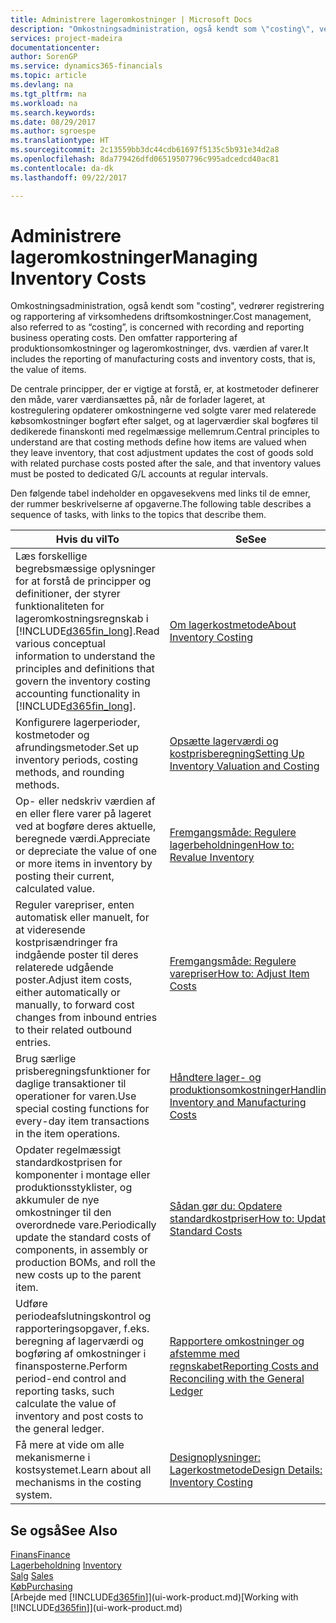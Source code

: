 ```yaml
---
title: Administrere lageromkostninger | Microsoft Docs
description: "Omkostningsadministration, også kendt som \"costing\", vedrører registrering og rapportering af virksomhedens driftsomkostninger. Den omfatter rapportering af produktionsomkostninger og lageromkostninger, dvs. værdien af varer."
services: project-madeira
documentationcenter: 
author: SorenGP
ms.service: dynamics365-financials
ms.topic: article
ms.devlang: na
ms.tgt_pltfrm: na
ms.workload: na
ms.search.keywords: 
ms.date: 08/29/2017
ms.author: sgroespe
ms.translationtype: HT
ms.sourcegitcommit: 2c13559bb3dc44cdb61697f5135c5b931e34d2a8
ms.openlocfilehash: 8da779426dfd06519507796c995adcedcd40ac81
ms.contentlocale: da-dk
ms.lasthandoff: 09/22/2017

---
```

# <a name="managing-inventory-costs"></a><span data-ttu-id="442ce-104">Administrere lageromkostninger</span><span class="sxs-lookup"><span data-stu-id="442ce-104">Managing Inventory Costs</span></span>
<span data-ttu-id="442ce-105">Omkostningsadministration, også kendt som "costing", vedrører registrering og rapportering af virksomhedens driftsomkostninger.</span><span class="sxs-lookup"><span data-stu-id="442ce-105">Cost management, also referred to as “costing”, is concerned with recording and reporting business operating costs.</span></span> <span data-ttu-id="442ce-106">Den omfatter rapportering af produktionsomkostninger og lageromkostninger, dvs. værdien af varer.</span><span class="sxs-lookup"><span data-stu-id="442ce-106">It includes the reporting of manufacturing costs and inventory costs, that is, the value of items.</span></span>   

<span data-ttu-id="442ce-107">De centrale principper, der er vigtige at forstå, er, at kostmetoder definerer den måde, varer værdiansættes på, når de forlader lageret, at kostregulering opdaterer omkostningerne ved solgte varer med relaterede købsomkostninger bogført efter salget, og at lagerværdier skal bogføres til dedikerede finanskonti med regelmæssige mellemrum.</span><span class="sxs-lookup"><span data-stu-id="442ce-107">Central principles to understand are that costing methods define how items are valued when they leave inventory, that cost adjustment updates the cost of goods sold with related purchase costs posted after the sale, and that inventory values must be posted to dedicated G/L accounts at regular intervals.</span></span>

<span data-ttu-id="442ce-108">Den følgende tabel indeholder en opgavesekvens med links til de emner, der rummer beskrivelserne af opgaverne.</span><span class="sxs-lookup"><span data-stu-id="442ce-108">The following table describes a sequence of tasks, with links to the topics that describe them.</span></span>

|<span data-ttu-id="442ce-109">**Hvis du vil**</span><span class="sxs-lookup"><span data-stu-id="442ce-109">**To**</span></span>|<span data-ttu-id="442ce-110">**Se**</span><span class="sxs-lookup"><span data-stu-id="442ce-110">**See**</span></span>|  
|------------|-------------|  
|<span data-ttu-id="442ce-111">Læs forskellige begrebsmæssige oplysninger for at forstå de principper og definitioner, der styrer funktionaliteten for lageromkostningsregnskab i [!INCLUDE[d365fin_long](includes/d365fin_long_md.md)].</span><span class="sxs-lookup"><span data-stu-id="442ce-111">Read various conceptual information to understand the principles and definitions that govern the inventory costing accounting functionality in [!INCLUDE[d365fin_long](includes/d365fin_long_md.md)].</span></span>|[<span data-ttu-id="442ce-112">Om lagerkostmetode</span><span class="sxs-lookup"><span data-stu-id="442ce-112">About Inventory Costing</span></span>](finance-learn-about-costing.md)|  
|<span data-ttu-id="442ce-113">Konfigurere lagerperioder, kostmetoder og afrundingsmetoder.</span><span class="sxs-lookup"><span data-stu-id="442ce-113">Set up inventory periods, costing methods, and rounding methods.</span></span>|[<span data-ttu-id="442ce-114">Opsætte lagerværdi og kostprisberegning</span><span class="sxs-lookup"><span data-stu-id="442ce-114">Setting Up Inventory Valuation and Costing</span></span>](finance-set-up-inventory-valuation-and-costing.md)|
|<span data-ttu-id="442ce-115">Op- eller nedskriv værdien af en eller flere varer på lageret ved at bogføre deres aktuelle, beregnede værdi.</span><span class="sxs-lookup"><span data-stu-id="442ce-115">Appreciate or depreciate the value of one or more items in inventory by posting their current, calculated value.</span></span>|[<span data-ttu-id="442ce-116">Fremgangsmåde: Regulere lagerbeholdningen</span><span class="sxs-lookup"><span data-stu-id="442ce-116">How to: Revalue Inventory</span></span>](inventory-how-revalue-inventory.md)|
|<span data-ttu-id="442ce-117">Reguler varepriser, enten automatisk eller manuelt, for at videresende kostprisændringer fra indgående poster til deres relaterede udgående poster.</span><span class="sxs-lookup"><span data-stu-id="442ce-117">Adjust item costs, either automatically or manually, to forward cost changes from inbound entries to their related outbound entries.</span></span>|[<span data-ttu-id="442ce-118">Fremgangsmåde: Regulere varepriser</span><span class="sxs-lookup"><span data-stu-id="442ce-118">How to: Adjust Item Costs</span></span>](inventory-how-adjust-item-costs.md)|
|<span data-ttu-id="442ce-119">Brug særlige prisberegningsfunktioner for daglige transaktioner til operationer for varen.</span><span class="sxs-lookup"><span data-stu-id="442ce-119">Use special costing functions for every-day item transactions in the item operations.</span></span>|[<span data-ttu-id="442ce-120">Håndtere lager- og produktionsomkostninger</span><span class="sxs-lookup"><span data-stu-id="442ce-120">Handling Inventory and Manufacturing Costs</span></span>](finance-handle-inventory-and-manufacturing-costs.md)|  
|<span data-ttu-id="442ce-121">Opdater regelmæssigt standardkostprisen for komponenter i montage eller produktionsstyklister, og akkumuler de nye omkostninger til den overordnede vare.</span><span class="sxs-lookup"><span data-stu-id="442ce-121">Periodically update the standard costs of components, in assembly or production BOMs, and roll the new costs up to the parent item.</span></span>|[<span data-ttu-id="442ce-122">Sådan gør du: Opdatere standardkostpriser</span><span class="sxs-lookup"><span data-stu-id="442ce-122">How to: Update Standard Costs</span></span>](finance-how-to-update-standard-costs.md)|
|<span data-ttu-id="442ce-123">Udføre periodeafslutningskontrol og rapporteringsopgaver, f.eks. beregning af lagerværdi og bogføring af omkostninger i finansposterne.</span><span class="sxs-lookup"><span data-stu-id="442ce-123">Perform period-end control and reporting tasks, such calculate the value of inventory and post costs to the general ledger.</span></span>|[<span data-ttu-id="442ce-124">Rapportere omkostninger og afstemme med regnskabet</span><span class="sxs-lookup"><span data-stu-id="442ce-124">Reporting Costs and Reconciling with the General Ledger</span></span>](finance-report-costs-and-reconcile-with-the-general-ledger.md)|  
|<span data-ttu-id="442ce-125">Få mere at vide om alle mekanismerne i kostsystemet.</span><span class="sxs-lookup"><span data-stu-id="442ce-125">Learn about all mechanisms in the costing system.</span></span>|[<span data-ttu-id="442ce-126">Designoplysninger: Lagerkostmetode</span><span class="sxs-lookup"><span data-stu-id="442ce-126">Design Details: Inventory Costing</span></span>](design-details-inventory-costing.md)|  

## <a name="see-also"></a><span data-ttu-id="442ce-127">Se også</span><span class="sxs-lookup"><span data-stu-id="442ce-127">See Also</span></span>  
 [<span data-ttu-id="442ce-128">Finans</span><span class="sxs-lookup"><span data-stu-id="442ce-128">Finance</span></span>](finance.md)  
 <span data-ttu-id="442ce-129">[Lagerbeholdning](inventory-manage-inventory.md) </span><span class="sxs-lookup"><span data-stu-id="442ce-129">[Inventory](inventory-manage-inventory.md) </span></span>  
 <span data-ttu-id="442ce-130">[Salg](sales-manage-sales.md) </span><span class="sxs-lookup"><span data-stu-id="442ce-130">[Sales](sales-manage-sales.md) </span></span>  
 [<span data-ttu-id="442ce-131">Køb</span><span class="sxs-lookup"><span data-stu-id="442ce-131">Purchasing</span></span>](purchasing-manage-purchasing.md)  
 <span data-ttu-id="442ce-132">[Arbejde med [!INCLUDE[d365fin](includes/d365fin_md.md)]](ui-work-product.md)</span><span class="sxs-lookup"><span data-stu-id="442ce-132">[Working with [!INCLUDE[d365fin](includes/d365fin_md.md)]](ui-work-product.md)</span></span>

